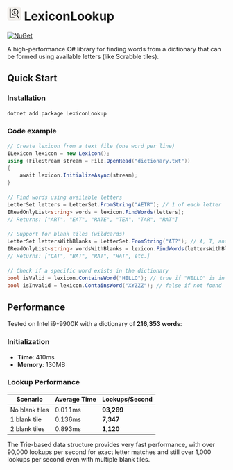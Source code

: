 # <img src="Icons/128w/LexiconLookup.png" alt="LexiconLookup" width="32" height="32"> LexiconLookup

[![NuGet](https://img.shields.io/nuget/v/LexiconLookup.svg)](https://www.nuget.org/packages/LexiconLookup)

A high-performance C# library for finding words from a dictionary that can be formed using available letters (like Scrabble tiles).

## Quick Start

### Installation
```
dotnet add package LexiconLookup
```

### Code example
```csharp
// Create lexicon from a text file (one word per line)
ILexicon lexicon = new Lexicon();
using (FileStream stream = File.OpenRead("dictionary.txt"))
{
    await lexicon.InitializeAsync(stream);
}

// Find words using available letters
LetterSet letters = LetterSet.FromString("AETR"); // 1 of each letter
IReadOnlyList<string> words = lexicon.FindWords(letters);
// Returns: ["ART", "EAT", "RATE", "TEA", "TAR", "RAT"]

// Support for blank tiles (wildcards)
LetterSet lettersWithBlanks = LetterSet.FromString("AT?"); // A, T, and one blank
IReadOnlyList<string> wordsWithBlanks = lexicon.FindWords(lettersWithBlanks);
// Returns: ["CAT", "BAT", "RAT", "HAT", etc.]

// Check if a specific word exists in the dictionary
bool isValid = lexicon.ContainsWord("HELLO"); // true if "HELLO" is in dictionary
bool isInvalid = lexicon.ContainsWord("XYZZZ"); // false if not found
```

## Performance

Tested on Intel i9-9900K with a dictionary of **216,353 words**:

### Initialization
- **Time**: 410ms
- **Memory**: 130MB

### Lookup Performance
| Scenario | Average Time | Lookups/Second |
|----------|-------------|----------------|
| No blank tiles | 0.011ms | **93,269** |
| 1 blank tile | 0.136ms | **7,347** |
| 2 blank tiles | 0.893ms | **1,120** |

The Trie-based data structure provides very fast performance, with over 90,000 lookups per second for exact letter matches and still over 1,000 lookups per second even with multiple blank tiles.
